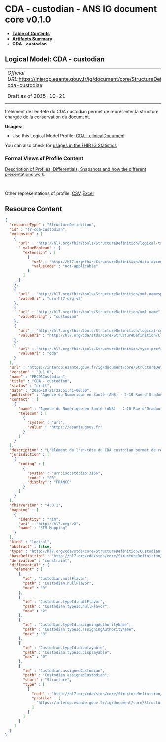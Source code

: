 # CDA - custodian - ANS IG document core v0.1.0

* [**Table of Contents**](toc.md)
* [**Artifacts Summary**](artifacts.md)
* **CDA - custodian**

## Logical Model: CDA - custodian 

| | |
| :--- | :--- |
| *Official URL*:https://interop.esante.gouv.fr/ig/document/core/StructureDefinition/fr-cda-custodian | *Version*:0.1.0 |
| Draft as of 2025-10-21 | *Computable Name*:FRCDACustodian |

 
L’élément de l’en-tête du CDA custodian permet de représenter la structure chargée de la conservation du document. 

**Usages:**

* Use this Logical Model Profile: [CDA - clinicalDocument](StructureDefinition-fr-cda-clinical-document.md)

You can also check for [usages in the FHIR IG Statistics](https://packages2.fhir.org/xig/ans.document.fr.core|current/StructureDefinition/fr-cda-custodian)

### Formal Views of Profile Content

 [Description of Profiles, Differentials, Snapshots and how the different presentations work](http://build.fhir.org/ig/FHIR/ig-guidance/readingIgs.html#structure-definitions). 

 

Other representations of profile: [CSV](StructureDefinition-fr-cda-custodian.csv), [Excel](StructureDefinition-fr-cda-custodian.xlsx) 



## Resource Content

```json
{
  "resourceType" : "StructureDefinition",
  "id" : "fr-cda-custodian",
  "extension" : [
    {
      "url" : "http://hl7.org/fhir/tools/StructureDefinition/logical-target",
      "_valueBoolean" : {
        "extension" : [
          {
            "url" : "http://hl7.org/fhir/StructureDefinition/data-absent-reason",
            "valueCode" : "not-applicable"
          }
        ]
      }
    },
    {
      "url" : "http://hl7.org/fhir/tools/StructureDefinition/xml-namespace",
      "valueUri" : "urn:hl7-org:v3"
    },
    {
      "url" : "http://hl7.org/fhir/tools/StructureDefinition/xml-name",
      "valueString" : "custodian"
    },
    {
      "url" : "http://hl7.org/fhir/tools/StructureDefinition/logical-container",
      "valueUri" : "http://hl7.org/cda/stds/core/StructureDefinition/ClinicalDocument"
    },
    {
      "url" : "http://hl7.org/fhir/tools/StructureDefinition/type-profile-style",
      "valueUri" : "cda"
    }
  ],
  "url" : "https://interop.esante.gouv.fr/ig/document/core/StructureDefinition/fr-cda-custodian",
  "version" : "0.1.0",
  "name" : "FRCDACustodian",
  "title" : "CDA - custodian",
  "status" : "draft",
  "date" : "2025-10-21T22:51:41+00:00",
  "publisher" : "Agence du Numérique en Santé (ANS) - 2-10 Rue d'Oradour-sur-Glane, 75015 Paris",
  "contact" : [
    {
      "name" : "Agence du Numérique en Santé (ANS) - 2-10 Rue d'Oradour-sur-Glane, 75015 Paris",
      "telecom" : [
        {
          "system" : "url",
          "value" : "https://esante.gouv.fr"
        }
      ]
    }
  ],
  "description" : "L'élément de l'en-tête du CDA custodian permet de représenter la structure chargée de la conservation du document.",
  "jurisdiction" : [
    {
      "coding" : [
        {
          "system" : "urn:iso:std:iso:3166",
          "code" : "FR",
          "display" : "FRANCE"
        }
      ]
    }
  ],
  "fhirVersion" : "4.0.1",
  "mapping" : [
    {
      "identity" : "rim",
      "uri" : "http://hl7.org/v3",
      "name" : "RIM Mapping"
    }
  ],
  "kind" : "logical",
  "abstract" : false,
  "type" : "http://hl7.org/cda/stds/core/StructureDefinition/Custodian",
  "baseDefinition" : "http://hl7.org/cda/stds/core/StructureDefinition/Custodian",
  "derivation" : "constraint",
  "differential" : {
    "element" : [
      {
        "id" : "Custodian.nullFlavor",
        "path" : "Custodian.nullFlavor",
        "max" : "0"
      },
      {
        "id" : "Custodian.typeId.nullFlavor",
        "path" : "Custodian.typeId.nullFlavor",
        "max" : "0"
      },
      {
        "id" : "Custodian.typeId.assigningAuthorityName",
        "path" : "Custodian.typeId.assigningAuthorityName",
        "max" : "0"
      },
      {
        "id" : "Custodian.typeId.displayable",
        "path" : "Custodian.typeId.displayable",
        "max" : "0"
      },
      {
        "id" : "Custodian.assignedCustodian",
        "path" : "Custodian.assignedCustodian",
        "short" : "Structure",
        "type" : [
          {
            "code" : "http://hl7.org/cda/stds/core/StructureDefinition/AssignedCustodian",
            "profile" : [
              "https://interop.esante.gouv.fr/ig/document/core/StructureDefinition/fr-cda-assigned-custodian"
            ]
          }
        ]
      }
    ]
  }
}

```
